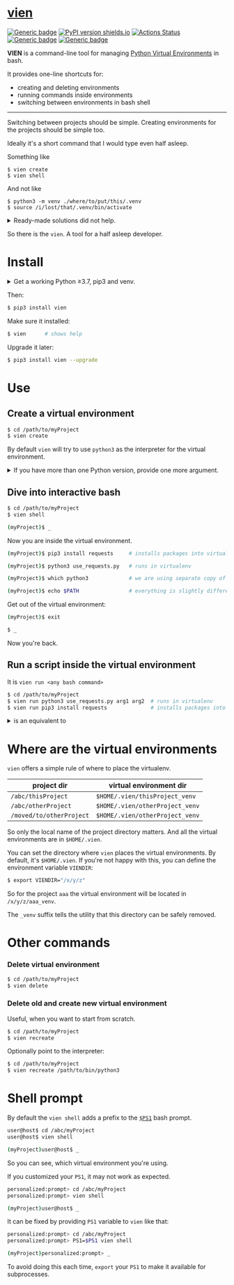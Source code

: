 # [vien](https://github.com/rtmigo/vien#readme)
[![Generic badge](https://img.shields.io/badge/ready_for_use-no-red.svg)](#)
[![PyPI version shields.io](https://img.shields.io/pypi/v/vien.svg)](https://pypi.python.org/pypi/vien/)
[![Actions Status](https://github.com/rtmigo/vien/workflows/CI/badge.svg?branch=master)](https://github.com/rtmigo/vien/actions)
[![Generic badge](https://img.shields.io/badge/CI_OS-MacOS,_Ubuntu-blue.svg)](#)
[![Generic badge](https://img.shields.io/badge/CI_Python-3.7--3.9-blue.svg)](#)

**VIEN** is a command-line tool for managing [Python Virtual Environments](https://docs.python.org/3/library/venv.html) in bash.

It provides one-line shortcuts for:
- creating and deleting environments
- running commands inside environments
- switching between environments in bash shell
    

-----

Switching between projects should be simple. Creating environments for the projects should be simple too.

Ideally it's a short command that I would type even half asleep.

Something like
```base
$ vien create 
$ vien shell
```

And not like
```base
$ python3 -m venv ./where/to/put/this/.venv
$ source /i/lost/that/.venv/bin/activate
```


<details>
  <summary>Ready-made solutions did not help.</summary><br/>


- [pipenv](https://pipenv.pypa.io/) kind of solved the problem, but brought new challenges unrelated to virtual environments
- [virtualenvwrapper](https://virtualenvwrapper.readthedocs.io/en/latest/) is a package whose name is easier to copy-paste than to type

</details>

So there is the `vien`. A tool for a half asleep developer.


# Install

<details>
  <summary>Get a working Python ≥3.7, pip3 and venv.</summary><br/>

@ Ubuntu
```bash
$ sudo apt install -y python3 python3-pip python3-venv
```

@ macOS
```bash
$ brew install python3
```
Check it works
```bash
$ python3 --version             # python shows its version
$ pip3 install --upgrade pip    # pip upgrades itself
$ python3 -m venv --help        # venv shows help message
```


----
</details>
  
Then:

```bash
$ pip3 install vien
```

Make sure it installed:

```bash
$ vien      # shows help
```

Upgrade it later:
```bash
$ pip3 install vien --upgrade
```


# Use

## Create a virtual environment

```bash
$ cd /path/to/myProject
$ vien create 
```

By default `vien` will try to use `python3` as the interpreter for the virtual environment.

<details>
  <summary>If you have 
more than one Python version, provide one more argument.</summary><br/>
Point to the proper interpreter the way you execute it.

If you execute scripts like that

```bash
$ python3.8 /path/to/script.py
```

Create virtual environment like that:

```bash
$ vien create python3.8
```

Or provide full path to the interpreter:

```bash
$ vien create /usr/local/opt/python@3.8/bin/python3
```
</details>

## Dive into interactive bash
```bash	
$ cd /path/to/myProject
$ vien shell

(myProject)$ _
```

Now you are inside the virtual environment.

```bash	
(myProject)$ pip3 install requests     # installs packages into virtualenv 

(myProject)$ python3 use_requests.py   # runs in virtualenv

(myProject)$ which python3             # we are using separate copy of Python

(myProject)$ echo $PATH                # everything is slightly different
```

Get out of the virtual environment:

```bash
(myProject)$ exit

$ _
```

Now you're back.

## Run a script inside the virtual environment

It is `vien run <any bash command>`

```bash 		
$ cd /path/to/myProject
$ vien run python3 use_requests.py arg1 arg2  # runs in virtualenv
$ vien run pip3 install requests              # installs packages into virtualenv
```

<details>
  <summary>is an equivalent to</summary><br/>

```bash 		
$ cd /path/to/myProject

$ source /path/to/the/venv/bin/activate
$ python3 use_requests.py arg1 arg2
$ /path/to/the/venv/bin/deactivate

$ source /path/to/the/venv/bin/activate
$ pip3 install requests
$ /path/to/the/venv/bin/deactivate
```
</details>


# Where are the virtual environments

`vien` offers a simple rule of where to place the virtualenv.

|project dir|virtual environment dir|
|-----|----|
|`/abc/thisProject`|`$HOME/.vien/thisProject_venv`|
|`/abc/otherProject`|`$HOME/.vien/otherProject_venv`|
|`/moved/to/otherProject`|`$HOME/.vien/otherProject_venv`|

So only the local name of the project directory matters. And all the virtual environments 
are in `$HOME/.vien`. 

You can set the directory where `vien` places the virtual environments. By default, it's `$HOME/.vien`. If you're not happy with this, you can define the environment variable `VIENDIR`:
```bash
$ export VIENDIR="/x/y/z"
```
So for the project `aaa` the virtual environment will be located in `/x/y/z/aaa_venv`.

The `_venv` suffix tells the utility that this directory can be safely removed.

# Other commands

### Delete virtual environment

```bash
$ cd /path/to/myProject
$ vien delete 
```

### Delete old and create new virtual environment

Useful, when you want to start from scratch.
```bash
$ cd /path/to/myProject
$ vien recreate 
```
Optionally point to the interpreter:
```bash
$ cd /path/to/myProject
$ vien recreate /path/to/bin/python3
```

# Shell prompt

By default the `vien shell` adds a prefix to the [`$PS1`](https://wiki.archlinux.org/index.php/Bash/Prompt_customization) 
bash prompt.
```bash
user@host$ cd /abc/myProject
user@host$ vien shell

(myProject)user@host$ _
```
So you can see, which virtual environment you're using.

If you customized your `PS1`, it may not work as expected.  

```bash
personalized:prompt> cd /abc/myProject
personalized:prompt> vien shell

(myProject)user@host$ _
```

It can be fixed by providing `PS1` variable to `vien` like that: 

```bash
personalized:prompt> cd /abc/myProject
personalized:prompt> PS1=$PS1 vien shell

(myProject)personalized:prompt> _
```

To avoid doing this each time, `export` your `PS1` to make it available for subprocesses.